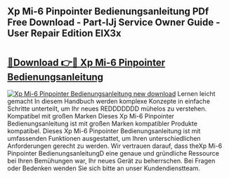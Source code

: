 ## Xp Mi-6 Pinpointer Bedienungsanleitung PDf Free Download - Part-IJj Service Owner Guide - User Repair Edition ElX3x

# <h2><a href="http://df541s2.blite.top/?on=Xp+Mi-6+Pinpointer+Bedienungsanleitung">🔗Download 👉🔴 Xp Mi-6 Pinpointer Bedienungsanleitung</a></h2>

[![Xp Mi-6 Pinpointer Bedienungsanleitung new download](https://i.imgur.com/lujVjoI.png)](http://df541s2.blite.top/?on=Xp+Mi-6+Pinpointer+Bedienungsanleitung)
Lernen leicht gemacht In diesem Handbuch werden komplexe Konzepte in einfache Schritte unterteilt, um Ihr neues REDDDDDDD mühelos zu verstehen. Kompatibel mit großen Marken Dieses Xp Mi-6 Pinpointer Bedienungsanleitung ist mit großen Marken kompatibler Produkte kompatibel. Dieses Xp Mi-6 Pinpointer Bedienungsanleitung ist mit umfassenden Funktionen ausgestattet, um Ihren unterschiedlichen Anforderungen gerecht zu werden. Wir vertrauen darauf, dass theXp Mi-6 Pinpointer BedienungsanleitungD eine genaue und gründliche Ressource bei Ihren Bemühungen war, Ihr neues Gerät zu beherrschen. Bei Fragen oder Bedenken wenden Sie sich bitte an unser Kundendienstteam.
